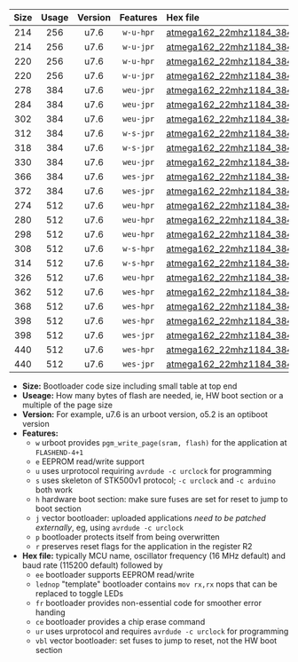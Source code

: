 |Size|Usage|Version|Features|Hex file|
|:-:|:-:|:-:|:-:|:--|
|214|256|u7.6|`w-u-hpr`|[atmega162_22mhz1184_38400bps_ur.hex](https://raw.githubusercontent.com/stefanrueger/urboot/main//atmega162_22mhz1184_38400bps_ur.hex)|
|214|256|u7.6|`w-u-jpr`|[atmega162_22mhz1184_38400bps_ur_vbl.hex](https://raw.githubusercontent.com/stefanrueger/urboot/main//atmega162_22mhz1184_38400bps_ur_vbl.hex)|
|220|256|u7.6|`w-u-hpr`|[atmega162_22mhz1184_38400bps_lednop_ur.hex](https://raw.githubusercontent.com/stefanrueger/urboot/main//atmega162_22mhz1184_38400bps_lednop_ur.hex)|
|220|256|u7.6|`w-u-jpr`|[atmega162_22mhz1184_38400bps_lednop_ur_vbl.hex](https://raw.githubusercontent.com/stefanrueger/urboot/main//atmega162_22mhz1184_38400bps_lednop_ur_vbl.hex)|
|278|384|u7.6|`weu-jpr`|[atmega162_22mhz1184_38400bps_ee_ur_vbl.hex](https://raw.githubusercontent.com/stefanrueger/urboot/main//atmega162_22mhz1184_38400bps_ee_ur_vbl.hex)|
|284|384|u7.6|`weu-jpr`|[atmega162_22mhz1184_38400bps_ee_lednop_ur_vbl.hex](https://raw.githubusercontent.com/stefanrueger/urboot/main//atmega162_22mhz1184_38400bps_ee_lednop_ur_vbl.hex)|
|302|384|u7.6|`weu-jpr`|[atmega162_22mhz1184_38400bps_ee_lednop_fr_ur_vbl.hex](https://raw.githubusercontent.com/stefanrueger/urboot/main//atmega162_22mhz1184_38400bps_ee_lednop_fr_ur_vbl.hex)|
|312|384|u7.6|`w-s-jpr`|[atmega162_22mhz1184_38400bps_vbl.hex](https://raw.githubusercontent.com/stefanrueger/urboot/main//atmega162_22mhz1184_38400bps_vbl.hex)|
|318|384|u7.6|`w-s-jpr`|[atmega162_22mhz1184_38400bps_lednop_vbl.hex](https://raw.githubusercontent.com/stefanrueger/urboot/main//atmega162_22mhz1184_38400bps_lednop_vbl.hex)|
|330|384|u7.6|`weu-jpr`|[atmega162_22mhz1184_38400bps_ee_lednop_fr_ce_ur_vbl.hex](https://raw.githubusercontent.com/stefanrueger/urboot/main//atmega162_22mhz1184_38400bps_ee_lednop_fr_ce_ur_vbl.hex)|
|366|384|u7.6|`wes-jpr`|[atmega162_22mhz1184_38400bps_ee_vbl.hex](https://raw.githubusercontent.com/stefanrueger/urboot/main//atmega162_22mhz1184_38400bps_ee_vbl.hex)|
|372|384|u7.6|`wes-jpr`|[atmega162_22mhz1184_38400bps_ee_lednop_vbl.hex](https://raw.githubusercontent.com/stefanrueger/urboot/main//atmega162_22mhz1184_38400bps_ee_lednop_vbl.hex)|
|274|512|u7.6|`weu-hpr`|[atmega162_22mhz1184_38400bps_ee_ur.hex](https://raw.githubusercontent.com/stefanrueger/urboot/main//atmega162_22mhz1184_38400bps_ee_ur.hex)|
|280|512|u7.6|`weu-hpr`|[atmega162_22mhz1184_38400bps_ee_lednop_ur.hex](https://raw.githubusercontent.com/stefanrueger/urboot/main//atmega162_22mhz1184_38400bps_ee_lednop_ur.hex)|
|298|512|u7.6|`weu-hpr`|[atmega162_22mhz1184_38400bps_ee_lednop_fr_ur.hex](https://raw.githubusercontent.com/stefanrueger/urboot/main//atmega162_22mhz1184_38400bps_ee_lednop_fr_ur.hex)|
|308|512|u7.6|`w-s-hpr`|[atmega162_22mhz1184_38400bps.hex](https://raw.githubusercontent.com/stefanrueger/urboot/main//atmega162_22mhz1184_38400bps.hex)|
|314|512|u7.6|`w-s-hpr`|[atmega162_22mhz1184_38400bps_lednop.hex](https://raw.githubusercontent.com/stefanrueger/urboot/main//atmega162_22mhz1184_38400bps_lednop.hex)|
|326|512|u7.6|`weu-hpr`|[atmega162_22mhz1184_38400bps_ee_lednop_fr_ce_ur.hex](https://raw.githubusercontent.com/stefanrueger/urboot/main//atmega162_22mhz1184_38400bps_ee_lednop_fr_ce_ur.hex)|
|362|512|u7.6|`wes-hpr`|[atmega162_22mhz1184_38400bps_ee.hex](https://raw.githubusercontent.com/stefanrueger/urboot/main//atmega162_22mhz1184_38400bps_ee.hex)|
|368|512|u7.6|`wes-hpr`|[atmega162_22mhz1184_38400bps_ee_lednop.hex](https://raw.githubusercontent.com/stefanrueger/urboot/main//atmega162_22mhz1184_38400bps_ee_lednop.hex)|
|398|512|u7.6|`wes-hpr`|[atmega162_22mhz1184_38400bps_ee_lednop_fr.hex](https://raw.githubusercontent.com/stefanrueger/urboot/main//atmega162_22mhz1184_38400bps_ee_lednop_fr.hex)|
|398|512|u7.6|`wes-jpr`|[atmega162_22mhz1184_38400bps_ee_lednop_fr_vbl.hex](https://raw.githubusercontent.com/stefanrueger/urboot/main//atmega162_22mhz1184_38400bps_ee_lednop_fr_vbl.hex)|
|440|512|u7.6|`wes-hpr`|[atmega162_22mhz1184_38400bps_ee_lednop_fr_ce.hex](https://raw.githubusercontent.com/stefanrueger/urboot/main//atmega162_22mhz1184_38400bps_ee_lednop_fr_ce.hex)|
|440|512|u7.6|`wes-jpr`|[atmega162_22mhz1184_38400bps_ee_lednop_fr_ce_vbl.hex](https://raw.githubusercontent.com/stefanrueger/urboot/main//atmega162_22mhz1184_38400bps_ee_lednop_fr_ce_vbl.hex)|

- **Size:** Bootloader code size including small table at top end
- **Useage:** How many bytes of flash are needed, ie, HW boot section or a multiple of the page size
- **Version:** For example, u7.6 is an urboot version, o5.2 is an optiboot version
- **Features:**
  + `w` urboot provides `pgm_write_page(sram, flash)` for the application at `FLASHEND-4+1`
  + `e` EEPROM read/write support
  + `u` uses urprotocol requiring `avrdude -c urclock` for programming
  + `s` uses skeleton of STK500v1 protocol; `-c urclock` and `-c arduino` both work
  + `h` hardware boot section: make sure fuses are set for reset to jump to boot section
  + `j` vector bootloader: uploaded applications *need to be patched externally*, eg, using `avrdude -c urclock`
  + `p` bootloader protects itself from being overwritten
  + `r` preserves reset flags for the application in the register R2
- **Hex file:** typically MCU name, oscillator frequency (16 MHz default) and baud rate (115200 default) followed by
  + `ee` bootloader supports EEPROM read/write
  + `lednop` "template" bootloader contains `mov rx,rx` nops that can be replaced to toggle LEDs
  + `fr` bootloader provides non-essential code for smoother error handing
  + `ce` bootloader provides a chip erase command
  + `ur` uses urprotocol and requires `avrdude -c urclock` for programming
  + `vbl` vector bootloader: set fuses to jump to reset, not the HW boot section
